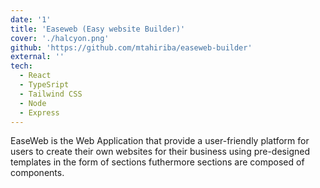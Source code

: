 ```yaml
---
date: '1'
title: 'Easeweb (Easy website Builder)'
cover: './halcyon.png'
github: 'https://github.com/mtahiriba/easeweb-builder'
external: ''
tech:
  - React
  - TypeSript
  - Tailwind CSS
  - Node
  - Express
---
```


EaseWeb is the Web Application that provide a user-friendly platform for users to create their own websites for their business using pre-designed templates in the form of sections futhermore sections are composed of components.
